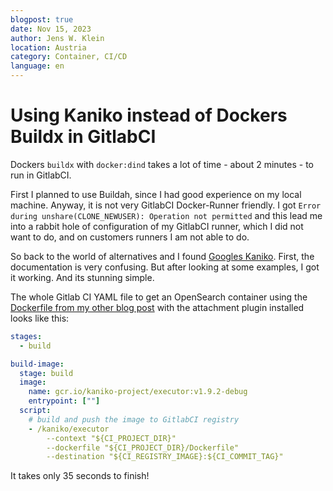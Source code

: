 ```yaml
---
blogpost: true
date: Nov 15, 2023
author: Jens W. Klein
location: Austria
category: Container, CI/CD
language: en
---
```


# Using Kaniko instead of Dockers Buildx in GitlabCI

Dockers `buildx` with `docker:dind` takes a lot of time - about 2 minutes - to run in GitlabCI.

First I planned to use Buildah, since I had good experience on my local machine.
Anyway, it is not very GitlabCI Docker-Runner friendly.
I got `Error during unshare(CLONE_NEWUSER): Operation not permitted` and this lead me into a rabbit hole of configuration of my GitlabCI runner, which I did not want to do, and on customers runners I am not able to do.

So back to the world of alternatives and I found [Googles Kaniko](https://github.com/GoogleContainerTools/kaniko).
First, the documentation is very confusing.
But after looking at some examples, I got it working.
And its stunning simple.

The whole Gitlab CI YAML file to get an OpenSearch container using the [Dockerfile from my other blog post](opensearch-ingest-attachment) with the attachment plugin installed looks like this:

```yaml
stages:
  - build

build-image:
  stage: build
  image:
    name: gcr.io/kaniko-project/executor:v1.9.2-debug
    entrypoint: [""]
  script:
    # build and push the image to GitlabCI registry
    - /kaniko/executor
        --context "${CI_PROJECT_DIR}"
        --dockerfile "${CI_PROJECT_DIR}/Dockerfile"
        --destination "${CI_REGISTRY_IMAGE}:${CI_COMMIT_TAG}"
```

It takes only 35 seconds to finish!
